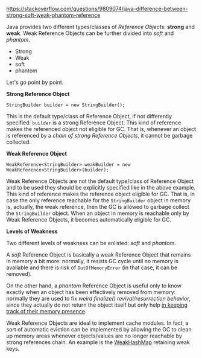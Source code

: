 https://stackoverflow.com/questions/9809074/java-difference-between-strong-soft-weak-phantom-reference

Java provides two different types/classes of *Reference Objects*: **strong** and **weak**. Weak Reference Objects can be further divided into *soft* and *phantom*.

- Strong
- Weak
- soft
- phantom

Let's go point by point.

**Strong Reference Object**

    StringBuilder builder = new StringBuilder();

This is the default type/class of Reference Object, if not differently specified: `builder` is a strong Reference Object. This kind of reference makes the referenced object not eligible for GC. That is, whenever an object is referenced by a *chain of strong Reference Objects*, it cannot be garbage collected.

**Weak Reference Object**

    WeakReference<StringBuilder> weakBuilder = new WeakReference<StringBuilder>(builder);

Weak Reference Objects are not the default type/class of Reference Object and to be used they should be explicitly specified like in the above example. This kind of reference makes the reference object eligible for GC.  That is, in case the only reference reachable for the `StringBuilder` object in memory is, actually, the weak reference, then the GC is allowed to garbage collect the `StringBuilder` object. When an object in memory is reachable only by Weak Reference Objects, it becomes automatically eligible for GC.

**Levels of Weakness**

Two different levels of weakness can be enlisted: *soft* and *phantom*.

A *soft* Reference Object is basically a weak Reference Object that remains in memory a bit more: normally, it resists GC cycle until no memory is available and there is risk of `OutOfMemoryError` (in that case, it can be removed).

On the other hand, a *phantom* Reference Object is useful only to know exactly when an object has been effectively removed from memory: normally they are used to fix *weird finalize() revival/resurrection behavior*, since they actually do not return the object itself but only help [in keeping track of their memory presence][1].

Weak Reference Objects are ideal to implement cache modules. In fact, a sort of automatic eviction can be implemented by allowing the GC to clean up memory areas whenever objects/values are no longer reachable by strong references chain. An example is the [WeakHashMap][2] retaining weak keys.

[1]: https://community.oracle.com/blogs/enicholas/2006/05/04/understanding-weak-references
[2]: http://docs.oracle.com/javase/7/docs/api/java/util/WeakHashMap.html